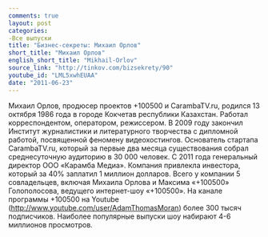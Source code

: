 ```yaml
---
comments: true
layout: post
categories:
-Все выпуски
title: "Бизнес-секреты: Михаил Орлов"
short_title: "Михаил Орлов"
english_short_title: "Mikhail-Orlov"
source_link: "http://tinkov.com/bizsekrety/90"
youtube_id: "LML5xwhEUAA"
date: "2011-06-23"
---
```

Михаил Орлов, продюсер проектов +100500 и CarambaTV.ru, родился 13 октября 1986 года в городе Кокчетав республики Казахстан. Работал корреспондентом, оператором, режиссером. В 2009 году закончил Институт журналистики и литературного творчества с дипломной работой, посвященной феномену видеохостингов. Основатель стартапа CarambaTV.ru, который за первые два месяца существования собрал среднесуточную аудиторию в 30 000 человек. С 2011 года генеральный директор ООО «Карамба Медиа». Компания привлекла инвестора, который за 40% заплатил 1 миллион долларов. Всего у компании 5 совладельцев, включая Михаила Орлова и Максима «+100500» Голополосова, ведущего интернет-шоу «+100500». На канале программы +100500 на Youtube (http://www.youtube.com/user/AdamThomasMoran) более 300 тысяч подписчиков. Наиболее популярные выпуски шоу набирают 4-6 миллионов просмотров.
